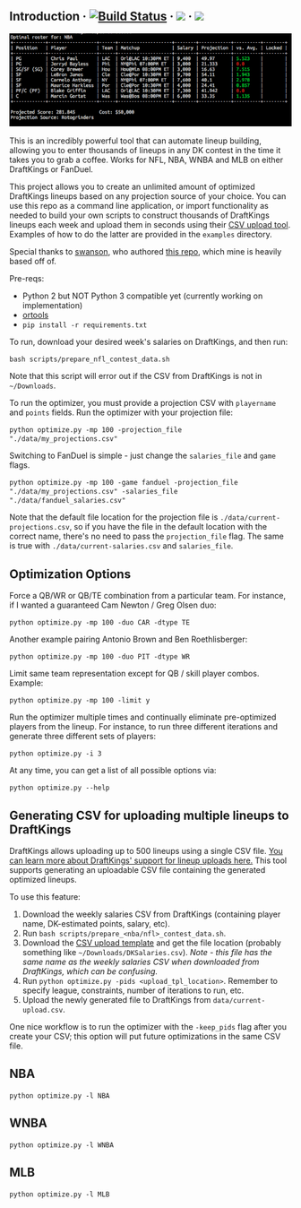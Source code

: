 ## Introduction &middot; [![Build Status](https://travis-ci.org/BenBrostoff/draft-kings-fun.svg?branch=master)](https://travis-ci.org/BenBrostoff/draft-kings-fun) &middot; [![](https://draftfast.herokuapp.com/badge.svg)](https://draftfast.herokuapp.com/) &middot; [![](https://img.shields.io/badge/patreon-donate-yellow.svg)](https://www.patreon.com/user?u=8965834)

![](marketing/NBA_OPTIMIZED.png)

This is an incredibly powerful tool that can automate lineup building, allowing you to enter thousands of lineups in any DK contest in the time it takes you to grab a coffee. Works for NFL, NBA, WNBA and MLB on either DraftKings or FanDuel.

This project allows you to create an unlimited amount of optimized DraftKings lineups based on any projection source of your choice. You can use this repo as a command line application, or import functionality as needed to build your own scripts to construct thousands of DraftKings lineups each week and upload them in seconds using their [CSV upload tool](https://www.draftkings.com/lineup/upload). Examples of how to do the latter are provided in the `examples` directory.

Special thanks to [swanson](https://github.com/swanson/), who authored [this repo](https://github.com/swanson/degenerate), which mine is heavily based off of.

Pre-reqs:

* Python 2 but NOT Python 3 compatible yet (currently working on implementation)
* [ortools](https://developers.google.com/optimization/installing?hl=en)
* `pip install -r requirements.txt`

To run, download your desired week's salaries on DraftKings, and then run:

```
bash scripts/prepare_nfl_contest_data.sh
```

Note that this script will error out if the CSV from DraftKings is not in `~/Downloads`.

To run the optimizer, you must provide a projection CSV with `playername` and `points` fields. Run the optimizer with your projection file:

```
python optimize.py -mp 100 -projection_file "./data/my_projections.csv"
```

Switching to FanDuel is simple - just change the `salaries_file` and `game` flags.

```
python optimize.py -mp 100 -game fanduel -projection_file "./data/my_projections.csv" -salaries_file "./data/fanduel_salaries.csv"
```

Note that the default file location for the projection file is `./data/current-projections.csv`, so if you have the file in the default location with the correct name, there's no need to pass the `projection_file` flag. The same is true with `./data/current-salaries.csv` and `salaries_file`.

## Optimization Options

Force a QB/WR or QB/TE combination from a particular team. For instance, if I wanted a guaranteed Cam Newton / Greg Olsen duo:

```
python optimize.py -mp 100 -duo CAR -dtype TE
```

Another example pairing Antonio Brown and Ben Roethlisberger:

```
python optimize.py -mp 100 -duo PIT -dtype WR
```

Limit same team representation except for QB / skill player combos. Example:

```
python optimize.py -mp 100 -limit y
```

Run the optimizer multiple times and continually eliminate pre-optimized players from the lineup. For instance, to run three different iterations and generate three different sets of players:

```
python optimize.py -i 3
```

At any time, you can get a list of all possible options via:

```
python optimize.py --help
```

## Generating CSV for uploading multiple lineups to DraftKings

DraftKings allows uploading up to 500 lineups using a single CSV file. [You can learn more about DraftKings' support for lineup uploads here.](https://playbook.draftkings.com/news/draftkings-lineup-upload-tool) This tool supports
generating an uploadable CSV file containing the generated optimized lineups.

To use this feature:

1. Download the weekly salaries CSV from DraftKings
(containing player name, DK-estimated points, salary, etc).
2. Run `bash scripts/prepare_<nba/nfl>_contest_data.sh`.
3. Download the [CSV upload template](https://www.draftkings.com/lineup/upload) and get the file location (probably something like `~/Downloads/DKSalaries.csv`). *Note - this file has the same name as the weekly salaries CSV when downloaded from DraftKings, which can be confusing.*
4. Run `python optimize.py -pids <upload_tpl_location>`. Remember to specify league, constraints, number of iterations to run, etc.
5. Upload the newly generated file to DraftKings from `data/current-upload.csv`.

One nice workflow is to run the optimizer with the `-keep_pids` flag after you create your CSV; this option will put future optimizations in the same CSV file.

## NBA

```
python optimize.py -l NBA
```

## WNBA

```
python optimize.py -l WNBA
```

## MLB

```
python optimize.py -l MLB
```
